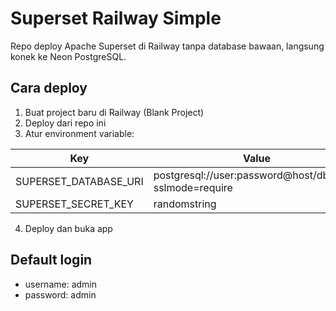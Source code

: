 # Superset Railway Simple

Repo deploy Apache Superset di Railway tanpa database bawaan, langsung konek ke Neon PostgreSQL.

## Cara deploy

1. Buat project baru di Railway (Blank Project)
2. Deploy dari repo ini
3. Atur environment variable:

| Key                    | Value                                     |
|------------------------|-------------------------------------------|
| SUPERSET_DATABASE_URI  | postgresql://user:password@host/dbname?sslmode=require |
| SUPERSET_SECRET_KEY    | randomstring                             |

4. Deploy dan buka app

## Default login

- username: admin
- password: admin
